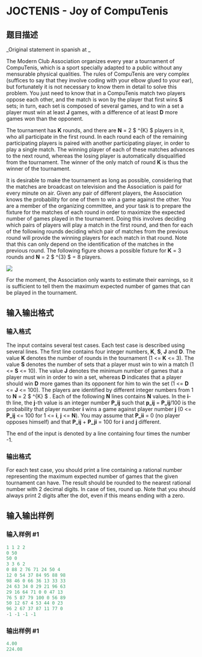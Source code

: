 # JOCTENIS - Joy of CompuTenis

## 题目描述

_Original statement in spanish at _

The Modern Club Association organizes every year a tournament of CompuTenis, which is a sport specially adapted to a public without any mensurable physical qualities. The rules of CompuTenis are very complex (suffices to say that they involve coding with your elbow glued to your ear), but fortunately it is not necessary to know them in detail to solve this problem. You just need to know that in a CompuTenis match two players oppose each other, and the match is won by the player that first wins **S** sets; in turn, each set is composed of several games, and to win a set a player must win at least **J** games, with a difference of at least **D** more games won than the opponent.

The tournament has **K** rounds, and there are **N** = 2 $ ^{K} $ players in it, who all participate in the first round. In each round each of the remaining participating players is paired with another participating player, in order to play a single match. The winning player of each of these matches advances to the next round, whereas the losing player is automatically disqualified from the tournament. The winner of the only match of round **K** is thus the winner of the tournament.

It is desirable to make the tournament as long as possible, considering that the matches are broadcast on television and the Association is paid for every minute on air. Given any pair of different players, the Association knows the probability for one of them to win a game against the other. You are a member of the organizing committee, and your task is to prepare the fixture for the matches of each round in order to maximize the expected number of games played in the tournament. Doing this involves deciding which pairs of players will play a match in the first round, and then for each of the following rounds deciding which pair of matches from the previous round will provide the winning players for each match in that round. Note that this can only depend on the identification of the matches in the previous round. The following figure shows a possible fixture for **K** = 3 rounds and **N** = 2 $ ^{3} $ = 8 players.

![](https://cdn.luogu.com.cn/upload/vjudge_pic/SP9645/0b8ac9186531d1c74ae2c83591c130757880686d.png)

For the moment, the Association only wants to estimate their earnings, so it is sufficient to tell them the maximum expected number of games that can be played in the tournament.

## 输入输出格式

### 输入格式

The input contains several test cases. Each test case is described using several lines. The first line contains four integer numbers, **K**, **S**, **J** and **D**. The value **K** denotes the number of rounds in the tournament (1 <= **K** <= 3). The value **S** denotes the number of sets that a player must win to win a match (1 <= **S** <= 10). The value **J** denotes the minimum number of games that a player must win in order to win a set, whereas **D** indicates that a player should win **D** more games than its opponent for him to win the set (1 <= **D** <= **J** <= 100). The players are identified by different integer numbers from 1 to **N** = 2 $ ^{K} $ . Each of the following **N** lines contains **N** values. In the **i**-th line, the **j**-th value is an integer number **P\_ij** such that **p\_ij** = **P\_ij**/100 is the probability that player number **i** wins a game against player number **j** (0 <= **P\_ij** <= 100 for 1 <= **i**, **j** <= **N**). You may assume that **P\_ii** = 0 (no player opposes himself) and that **P\_ij** + **P\_ji** = 100 for **i** and **j** different.

The end of the input is denoted by a line containing four times the number -1.

### 输出格式

For each test case, you should print a line containing a rational number representing the maximum expected number of games that the given tournament can have. The result should be rounded to the nearest rational number with 2 decimal digits. In case of ties, round up. Note that you should always print 2 digits after the dot, even if this means ending with a zero.

## 输入输出样例

### 输入样例 #1

```cpp
1 1 2 2
0 50
50 0
3 3 6 2
0 88 2 76 71 24 50 4
12 0 54 37 84 95 88 98
98 46 0 66 36 13 33 33
24 63 34 0 29 21 96 63
29 16 64 71 0 0 47 13
76 5 87 79 100 0 56 89
50 12 67 4 53 44 0 23
96 2 67 37 87 11 77 0
-1 -1 -1 -1
```


### 输出样例 #1

```cpp
4.00
224.08
```


